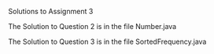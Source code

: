 Solutions to Assignment 3

The Solution to Question 2 is in the file Number.java

The Solution to Question 3 is in the file SortedFrequency.java